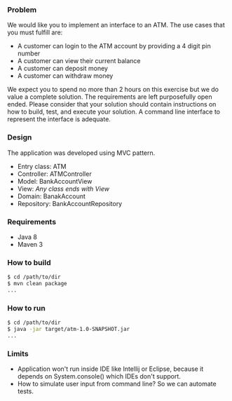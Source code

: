 ### Problem
We would like you to implement an interface to an ATM. The use cases that you must fulfill are:
* A customer can login to the ATM account by providing a 4 digit pin number
* A customer can view their current balance
* A customer can deposit money
* A customer can withdraw money

We expect you to spend no more than 2 hours on this exercise but we do value a complete solution.   The requirements are left purposefully open ended.   Please consider that your solution should contain instructions on how to build, test, and execute your solution. A command line interface to represent the interface is adequate.

### Design

The application was developed using MVC pattern.

* Entry class: ATM
* Controller: ATMController
* Model: BankAccountView
* View: _Any class ends with View_
* Domain: BanakAccount
* Repository: BankAccountRepository

### Requirements
- Java 8
- Maven 3

### How to build
```sh
$ cd /path/to/dir
$ mvn clean package
...
```

### How to run
```sh
$ cd /path/to/dir
$ java -jar target/atm-1.0-SNAPSHOT.jar
...
```

### Limits
- Application won't run inside IDE like Intellij or Eclipse, because it depends on System.console() which IDEs don't support.
- How to simulate user input from command line? So we can automate tests.